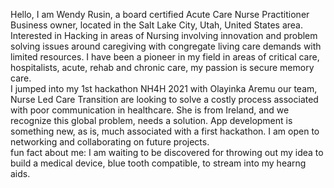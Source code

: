 Hello, I am Wendy Rusin, a board certified Acute Care Nurse Practitioner Business owner, located in the Salt Lake City, Utah, United States area. 
Interested in Hacking in areas of Nursing involving innovation and problem solving issues around caregiving with congregate living care demands with limited resources. 
I have been a pioneer in my field in areas of critical care, hospitalists, acute, rehab and chronic care, my passion is secure memory care.  
I jumped into my 1st hackathon NH4H 2021 with Olayinka Aremu our team, Nurse Led Care Transition are looking to solve a costly process associated with poor communication
in healthcare.  She is from Ireland, and we recognize this global problem, needs a solution. App development is something new, as is, much associated with a first hackathon. 
I am open to networking and collaborating on future projects.  
fun fact about me: I am waiting to be discovered for throwing out my idea to build a medical device, blue tooth compatible, to stream into my hearng aids.
